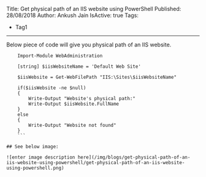 Title: Get physical path of an IIS website using PowerShell
Published: 28/08/2018
Author: Ankush Jain
IsActive: true
Tags:
  - Tag1
---
Below piece of code will give you physical path of an IIS website.

```
    Import-Module WebAdministration

    [string] $iisWebsiteName = 'Default Web Site'

    $iisWebsite = Get-WebFilePath "IIS:\Sites\$iisWebsiteName"

    if($iisWebsite -ne $null)
    { 
        Write-Output "Website's physical path:"
        Write-Output $iisWebsite.FullName
    }
    else
    {
        Write-Output "Website not found"
    } 
    ```

## See below image:

![enter image description here](/img/blogs/get-physical-path-of-an-iis-website-using-powershell/get-physical-path-of-an-iis-website-using-powershell.png)

                